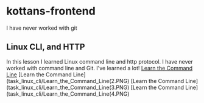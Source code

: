 # kottans-frontend
I have never worked with git

## Linux CLI, and HTTP
In this lesson I learned Linux command line and http protocol. I have never worked with command line and Git. I've learned a lot!
[Learn the Command Line](task_linux_cli/Learn_the_Command_Line(1).PNG)
[Learn the Command Line](task_linux_cli/Learn_the_Command_Line(2.PNG)
[Learn the Command Line](task_linux_cli/Learn_the_Command_Line(3.PNG)
[Learn the Command Line](task_linux_cli/Learn_the_Command_Line(4.PNG)
